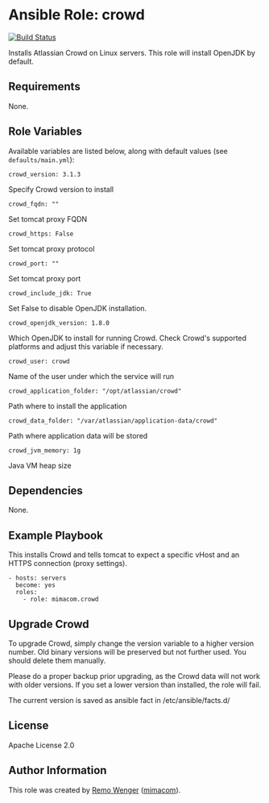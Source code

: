 # Ansible Role: crowd

[![Build Status](https://travis-ci.org/mimacom/ansible-role-crowd.svg?branch=master)](https://travis-ci.org/mimacom/ansible-role-crowd)

Installs Atlassian Crowd on Linux servers. This role will install OpenJDK by default.

## Requirements

None.


## Role Variables

Available variables are listed below, along with default values (see
`defaults/main.yml`):

    crowd_version: 3.1.3

Specify Crowd version to install

    crowd_fqdn: ""

Set tomcat proxy FQDN

    crowd_https: False

Set tomcat proxy protocol

    crowd_port: ""

Set tomcat proxy port

    crowd_include_jdk: True

Set False to disable OpenJDK installation.

    crowd_openjdk_version: 1.8.0

Which OpenJDK to install for running Crowd. Check Crowd's supported platforms and adjust this variable if necessary.

    crowd_user: crowd

Name of the user under which the service will run

    crowd_application_folder: "/opt/atlassian/crowd"

Path where to install the application

    crowd_data_folder: "/var/atlassian/application-data/crowd"

Path where application data will be stored

    crowd_jvm_memory: 1g

Java VM heap size

## Dependencies

None.

## Example Playbook

This installs Crowd and tells tomcat to expect a specific vHost and an
HTTPS connection (proxy settings).

    - hosts: servers
      become: yes
      roles:
        - role: mimacom.crowd

## Upgrade Crowd

To upgrade Crowd, simply change the version variable to a higher
version number. Old binary versions will be preserved but not further
used. You should delete them manually.

Please do a proper backup prior upgrading, as the Crowd data will not
work with older versions. If you set a lower version than installed, the
role will fail.

The current version is saved as ansible fact in /etc/ansible/facts.d/

## License

Apache License 2.0

## Author Information

This role was created by [Remo Wenger](http://www.remowenger.ch) ([mimacom](http://www.mimacom.com)).

